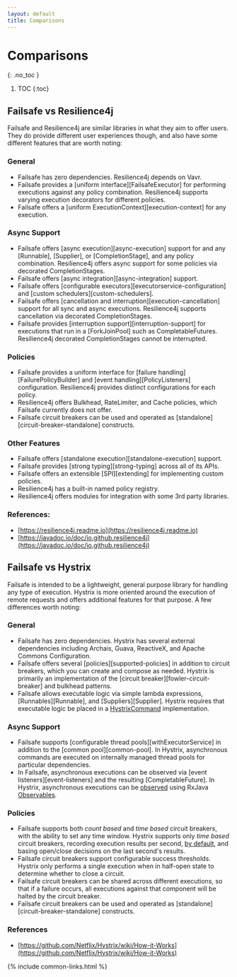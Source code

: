 ```yaml
---
layout: default
title: Comparisons
---
```


# Comparisons
{: .no_toc }

1. TOC
{:toc}

## Failsafe vs Resilience4j

Failsafe and Resilience4j are similar libraries in what they aim to offer users. They do provide different user experiences though, and also have some different features that are worth noting:

### General

- Failsafe has zero dependencies. Resilience4j depends on Vavr.
- Failsafe provides a [uniform interface][FailsafeExecutor] for performing executions against any policy combination. Resilience4j supports varying execution decorators for different policies.
- Failsafe offers a [uniform ExecutionContext][execution-context] for any execution.

### Async Support

- Failsafe offers [async execution][async-execution] support for and any [Runnable], [Supplier], or [CompletionStage], and any policy combination. Resilience4j offers async support for some policies via decorated CompletionStages.
- Failsafe offers [async integration][async-integration] support.
- Failsafe offers [configurable executors][executorservice-configuration] and [custom schedulers][custom-schedulers].
- Failsafe offers [cancellation and interruption][execution-cancellation] support for all sync and async executions. Resilience4j supports cancellation via decorated CompletionStages.
- Failsafe provides [interruption support][interruption-support] for executions that run in a [ForkJoinPool] such as CompletableFutures. Resilience4j decorated CompletionStages cannot be interrupted.

### Policies

- Failsafe provides a uniform interface for [failure handling][FailurePolicyBuilder] and [event handling][PolicyListeners] configuration. Resilience4j provides distinct configurations for each policy.
- Resilience4j offers Bulkhead, RateLimiter, and Cache policies, which Failsafe currently does not offer.
- Failsafe circuit breakers can be used and operated as [standalone][circuit-breaker-standalone] constructs.

### Other Features

- Failsafe offers [standalone execution][standalone-execution] support.
- Failsafe provides [strong typing][strong-typing] across all of its APIs.
- Failsafe offers an extensible [SPI][extending] for implementing custom policies.
- Resilience4j has a built-in named policy registry.
- Resilience4j offers modules for integration with some 3rd party libraries.

### References:

- [https://resilience4j.readme.io](https://resilience4j.readme.io)
- [https://javadoc.io/doc/io.github.resilience4j](https://javadoc.io/doc/io.github.resilience4j)

## Failsafe vs Hystrix

Failsafe is intended to be a lightweight, general purpose library for handling any type of execution. Hystrix is more oriented around the execution of remote requests and offers additional features for that purpose. A few differences worth noting:

### General

- Failsafe has zero dependencies. Hystrix has several external dependencies including Archais, Guava, ReactiveX, and Apache Commons Configuration.
- Failsafe offers several [policies][supported-policies] in addition to circuit breakers, which you can create and compose as needed. Hystrix is primarily an implementation of the [circuit breaker][fowler-circuit-breaker] and bulkhead patterns.
- Failsafe allows executable logic via simple lambda expressions, [Runnables][Runnable], and [Suppliers][Supplier]. Hystrix requires that executable logic be placed in a [HystrixCommand] implementation.

### Async Support

- Failsafe supports [configurable thread pools][withExecutorService] in addition to the [common pool][common-pool]. In Hystrix, asynchronous commands are executed on internally managed thread pools for particular dependencies.
- In Failsafe, asynchronous executions can be observed via [event listeners][event-listeners] and the resulting [CompletableFuture]. In Hystrix, asynchronous executions can be [observed](http://netflix.github.io/Hystrix/javadoc/com/netflix/hystrix/HystrixCommand.html#observe--) using RxJava [Observables](http://reactivex.io/RxJava/javadoc/rx/Observable.html).

### Policies

- Failsafe supports both _count based_ and _time based_ circuit breakers, with the ability to set any time window. Hystrix supports only _time based_ circuit breakers, recording execution results per second, [by default][num-buckets], and basing open/close decisions on the last second's results.
- Failsafe circuit breakers support configurable success thresholds. Hystrix only performs a single execution when in half-open state to determine whether to close a circuit.
- Failsafe circuit breakers can be shared across different executions, so that if a failure occurs, all executions against that component will be halted by the circuit breaker.
- Failsafe circuit breakers can be used and operated as [standalone][circuit-breaker-standalone] constructs.

### References

- [https://github.com/Netflix/Hystrix/wiki/How-it-Works](https://github.com/Netflix/Hystrix/wiki/How-it-Works)

[HystrixCommand]: https://netflix.github.io/Hystrix/javadoc/com/netflix/hystrix/HystrixCommand.html
[num-buckets]: https://github.com/Netflix/Hystrix/wiki/Configuration#metricsrollingstatsnumbuckets

{% include common-links.html %}